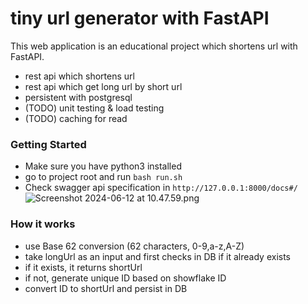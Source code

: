 # tiny url generator with FastAPI

This web application is an educational project which shortens url with FastAPI.  
* rest api which shortens url
* rest api which get long url by short url
* persistent with postgresql
* (TODO) unit testing & load testing
* (TODO) caching for read


### Getting Started
* Make sure you have python3 installed
* go to project root and run `bash run.sh`
* Check swagger api specification in `http://127.0.0.1:8000/docs#/`
![Screenshot 2024-06-12 at 10.47.59.png](..%2F..%2F..%2F..%2Fvar%2Ffolders%2Fz8%2Fmnqyq15j5ds95819y8hl6r1m0000gn%2FT%2FTemporaryItems%2FNSIRD_screencaptureui_EYFbEf%2FScreenshot%202024-06-12%20at%2010.47.59.png)

### How it works
* use Base 62 conversion (62 characters, 0-9,a-z,A-Z)
* take longUrl as an input and first checks in DB if it already exists
* if it exists, it returns shortUrl
* if not, generate unique ID based on showflake ID
* convert ID to shortUrl and persist in DB